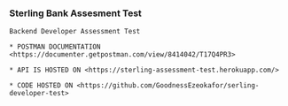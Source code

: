 ### Sterling Bank Assesment Test 
    Backend Developer Assessment Test

    * POSTMAN DOCUMENTATION <https://documenter.getpostman.com/view/8414042/T17Q4PR3>
    
    * API IS HOSTED ON <https://sterling-assessment-test.herokuapp.com/>

    * CODE HOSTED ON <https://github.com/GoodnessEzeokafor/serling-developer-test>
<!-- sudo systemctl status redis -->